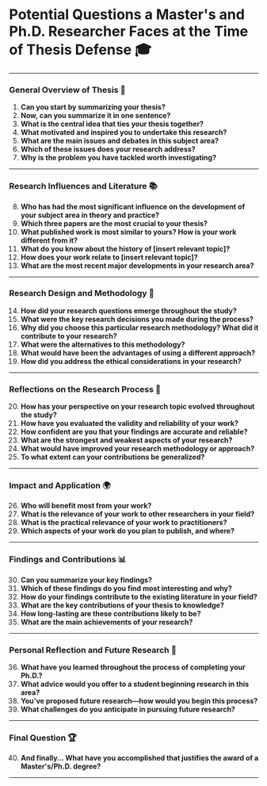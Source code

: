 # **Potential Questions a Master's and Ph.D. Researcher Faces at the Time of Thesis Defense 🎓**

---

### **General Overview of Thesis 📝**  
1. **Can you start by summarizing your thesis?**  
2. **Now, can you summarize it in one sentence?**  
3. **What is the central idea that ties your thesis together?**  
4. **What motivated and inspired you to undertake this research?**  
5. **What are the main issues and debates in this subject area?**  
6. **Which of these issues does your research address?**  
7. **Why is the problem you have tackled worth investigating?**  

---

### **Research Influences and Literature 📚**  
8. **Who has had the most significant influence on the development of your subject area in theory and practice?**  
9. **Which three papers are the most crucial to your thesis?**  
10. **What published work is most similar to yours? How is your work different from it?**  
11. **What do you know about the history of [insert relevant topic]?**  
12. **How does your work relate to [insert relevant topic]?**  
13. **What are the most recent major developments in your research area?**  

---

### **Research Design and Methodology 🔬**  
14. **How did your research questions emerge throughout the study?**  
15. **What were the key research decisions you made during the process?**  
16. **Why did you choose this particular research methodology? What did it contribute to your research?**  
17. **What were the alternatives to this methodology?**  
18. **What would have been the advantages of using a different approach?**  
19. **How did you address the ethical considerations in your research?**  

---

### **Reflections on the Research Process 💭**  
20. **How has your perspective on your research topic evolved throughout the study?**  
21. **How have you evaluated the validity and reliability of your work?**  
22. **How confident are you that your findings are accurate and reliable?**  
23. **What are the strongest and weakest aspects of your research?**  
24. **What would have improved your research methodology or approach?**  
25. **To what extent can your contributions be generalized?**  

---

### **Impact and Application 🌍**  
26. **Who will benefit most from your work?**  
27. **What is the relevance of your work to other researchers in your field?**  
28. **What is the practical relevance of your work to practitioners?**  
29. **Which aspects of your work do you plan to publish, and where?**  

---

### **Findings and Contributions 📊**  
30. **Can you summarize your key findings?**  
31. **Which of these findings do you find most interesting and why?**  
32. **How do your findings contribute to the existing literature in your field?**  
33. **What are the key contributions of your thesis to knowledge?**  
34. **How long-lasting are these contributions likely to be?**  
35. **What are the main achievements of your research?**  

---

### **Personal Reflection and Future Research 🔮**  
36. **What have you learned throughout the process of completing your Ph.D.?**  
37. **What advice would you offer to a student beginning research in this area?**  
38. **You’ve proposed future research—how would you begin this process?**  
39. **What challenges do you anticipate in pursuing future research?**  

---

### **Final Question 🏆**  
40. **And finally… What have you accomplished that justifies the award of a Master's/Ph.D. degree?**  

---
  
